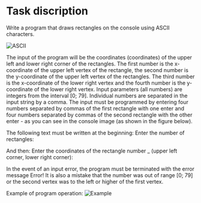 # Task discription

Write a program that draws rectangles on the console using ASCII characters.

![ASCII](https://user-images.githubusercontent.com/92887696/174447177-332efb34-c412-42de-b27e-c2fe37e2c207.png)

The input of the program will be the coordinates (coordinates) of the upper left and lower right corner of the rectangles. The first number is the x-coordinate of the upper left vertex of the rectangle, the second number is the y-coordinate of the upper left vertex of the rectangles. The third number is the x-coordinate of the lower right vertex and the fourth number is the y-coordinate of the lower right vertex. Input parameters (all numbers) are integers from the interval [0; 79]. Individual numbers are separated in the input string by a comma. The input must be programmed by entering four numbers separated by commas of the first rectangle with one enter and four numbers separated by commas of the second rectangle with the other enter - as you can see in the console image (as shown in the figure below).

The following text must be written at the beginning:
Enter the number of rectangles:

And then:
Enter the coordinates of the rectangle number _ (upper left corner, lower right corner):

In the event of an input error, the program must be terminated with the error message Error! It is also a mistake that the number was out of range [0; 79] or the second vertex was to the left or higher of the first vertex.

Example of program operation: 
![Example](https://user-images.githubusercontent.com/92887696/174609654-4d90ba59-5e12-48ef-ad51-dee9963c0883.png)

